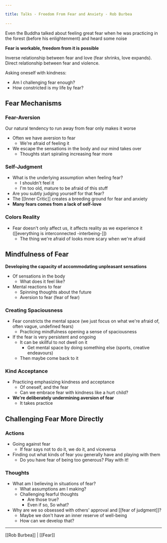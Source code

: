 ```yaml
---
title: Talks - Freedom From Fear and Anxiety - Rob Burbea 
---
```

Even the Buddha talked about feeling great fear when he was practicing in the forest (before his enlightenment) and heard some noise

**Fear is workable, freedom from it is possible**

Inverse relationship between fear and love (fear shrinks, love expands).
Direct relationship between fear and violence.

Asking oneself with kindness: 
- Am I challenging fear enough?
- How constricted is my life by fear?

## Fear Mechanisms
### Fear-Aversion 
Our natural tendency to run away from fear only makes it worse

- Often we have aversion to fear
	- We're afraid of feeling it
- We escape the sensations in the body and our mind takes over
	- Thoughts start spiraling increasing fear more

### Self-Judgment
- What is the underlying assumption when feeling fear?
	- I shouldn't feel it
	- I'm too old, mature to be afraid of this stuff
- Are you subtly judging yourself for that fear?
- The [[Inner Critic]] creates a breeding ground for fear and anxiety
- **Many fears comes from a lack of self-love**

### Colors Reality
- Fear doesn't only affect us, it affects reality as we experience it ([[everything is interconnected -interbeing-]])
	- The thing we're afraid of looks more scary when we're afraid 


##  Mindfulness of Fear
**Developing the capacity of accommodating unpleasant sensations**

- Of sensations in the body
	- What does it feel like?
- Mental reactions to fear	
	- Spinning thoughts about the future
	- Aversion to fear (fear of fear)
	
### Creating Spaciousness	
- Fear constricts the mental space (we just focus on what we're afraid of, often vague, undefined fears)
	- Practicing mindfulness opening a sense of spaciousness
- If the fear is very persistent and ongoing
	- It can be skillful to not dwell on it
		- Get mental space by doing something else (sports, creative endeavours)
	- Then maybe come back to it

### Kind Acceptance
- Practicing emphasizing kindness and acceptance
	- Of oneself, and the fear
	- Can we embrace fear with kindness like a hurt child?
- **We're deliberately undermining aversion of fear**
	- It takes practice

## Challenging Fear More Directly
### Actions
- Going against fear
	- If fear says not to do it, we do it, and viceversa
- Finding out what kinds of fear you generally have and playing with them
	- Do you have fear of being too generous? Play with it!

### Thoughts
- What am I believing in situations of fear?
	- What assumptions am I making?
	- Challenging fearful thoughts
		- Are those true?
		- Even if so, So what?
- Why are we so obsessed with others' approval and [[fear of judgment]]?
	- Maybe we don't have an inner reserve of well-being
	- How can we develop that?


-------------------
[[Rob Burbea]] | [[Fear]]
